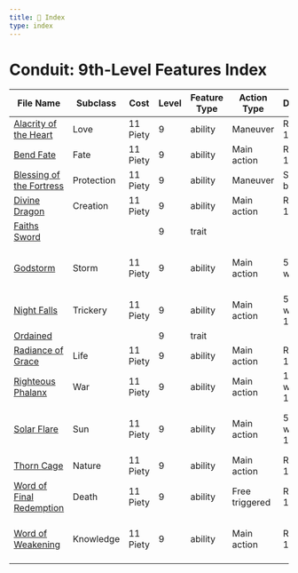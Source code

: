 ```yaml
---
title: 📑 Index
type: index
---
```


# Conduit: 9th-Level Features Index

| File Name                                                     | Subclass   | Cost     | Level | Feature Type | Action Type    | Distance          | Target                 |
| ------------------------------------------------------------- | ---------- | -------- | ----- | ------------ | -------------- | ----------------- | ---------------------- |
| [Alacrity of the Heart](../Alacrity%20of%20the%20Heart)       | Love       | 11 Piety | 9     | ability      | Maneuver       | Ranged 10         | One ally               |
| [Bend Fate](../Bend%20Fate)                                   | Fate       | 11 Piety | 9     | ability      | Main action    | Ranged 10         | Self or one ally       |
| [Blessing of the Fortress](../Blessing%20of%20the%20Fortress) | Protection | 11 Piety | 9     | ability      | Maneuver       | Self; see below   | Self                   |
| [Divine Dragon](../Divine%20Dragon)                           | Creation   | 11 Piety | 9     | ability      | Main action    | Ranged 10         | Special                |
| [Faiths Sword](../Faiths%20Sword)                             |            |          | 9     | trait        |                |                   |                        |
| [Godstorm](../Godstorm)                                       | Storm      | 11 Piety | 9     | ability      | Main action    | 5 cube within 5   | Each enemy in the area |
| [Night Falls](../Night%20Falls)                               | Trickery   | 11 Piety | 9     | ability      | Main action    | 5 cube within 10  | Special                |
| [Ordained](../Ordained)                                       |            |          | 9     | trait        |                |                   |                        |
| [Radiance of Grace](../Radiance%20of%20Grace)                 | Life       | 11 Piety | 9     | ability      | Main action    | Ranged 10         | Four allies            |
| [Righteous Phalanx](../Righteous%20Phalanx)                   | War        | 11 Piety | 9     | ability      | Main action    | 15 wall within 10 | Special                |
| [Solar Flare](../Solar%20Flare)                               | Sun        | 11 Piety | 9     | ability      | Main action    | 5 cube within 10  | Each enemy in the area |
| [Thorn Cage](../Thorn%20Cage)                                 | Nature     | 11 Piety | 9     | ability      | Main action    | Ranged 10         | One creature           |
| [Word of Final Redemption](../Word%20of%20Final%20Redemption) | Death      | 11 Piety | 9     | ability      | Free triggered | Ranged 10         | One creature           |
| [Word of Weakening](../Word%20of%20Weakening)                 | Knowledge  | 11 Piety | 9     | ability      | Main action    | Ranged 10         | One creature or object |
